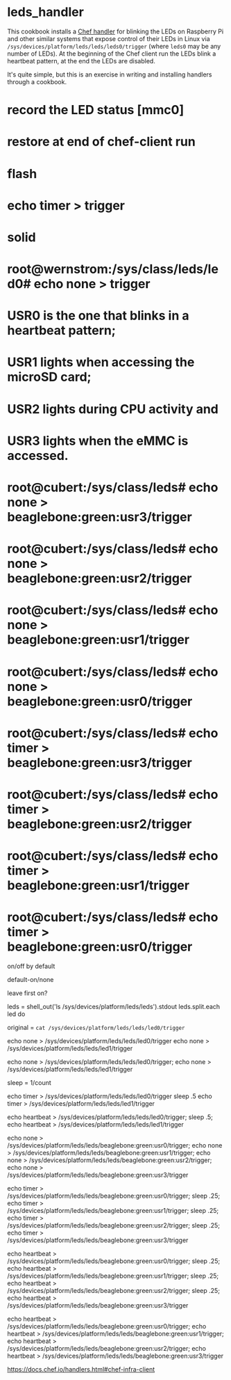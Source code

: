 # leds_handler

This cookbook installs a [Chef handler](https://docs.chef.io/handlers.html) for blinking the LEDs on Raspberry Pi and other similar systems that expose control of their LEDs in Linux via `/sys/devices/platform/leds/leds/leds0/trigger` (where `leds0` may be any number of LEDs). At the beginning of the Chef client run the LEDs blink a heartbeat pattern, at the end the LEDs are disabled.

It's quite simple, but this is an exercise in writing and installing handlers through a cookbook.



# record the LED status [mmc0]
# restore at end of chef-client run

# flash
# echo timer > trigger
# solid
# root@wernstrom:/sys/class/leds/led0# echo none > trigger

# USR0 is the one that blinks in a heartbeat pattern;
# USR1 lights when accessing the microSD card;
# USR2 lights during CPU activity and
# USR3 lights when the eMMC is accessed.

# root@cubert:/sys/class/leds# echo none > beaglebone\:green\:usr3/trigger
# root@cubert:/sys/class/leds# echo none > beaglebone\:green\:usr2/trigger
# root@cubert:/sys/class/leds# echo none > beaglebone\:green\:usr1/trigger
# root@cubert:/sys/class/leds# echo none > beaglebone\:green\:usr0/trigger

# root@cubert:/sys/class/leds# echo timer > beaglebone\:green\:usr3/trigger
# root@cubert:/sys/class/leds# echo timer > beaglebone\:green\:usr2/trigger
# root@cubert:/sys/class/leds# echo timer > beaglebone\:green\:usr1/trigger
# root@cubert:/sys/class/leds# echo timer > beaglebone\:green\:usr0/trigger

on/off by default

default-on/none

leave first on?

leds = shell_out('ls /sys/devices/platform/leds/leds').stdout
leds.split.each led do

original = `cat /sys/devices/platform/leds/leds/led0/trigger`

echo none > /sys/devices/platform/leds/leds/led0/trigger
echo none > /sys/devices/platform/leds/leds/led1/trigger

echo none > /sys/devices/platform/leds/leds/led0/trigger; echo none > /sys/devices/platform/leds/leds/led1/trigger

sleep = 1/count


echo timer > /sys/devices/platform/leds/leds/led0/trigger
sleep .5
echo timer > /sys/devices/platform/leds/leds/led1/trigger

echo heartbeat > /sys/devices/platform/leds/leds/led0/trigger; sleep .5; echo heartbeat > /sys/devices/platform/leds/leds/led1/trigger


echo none > /sys/devices/platform/leds/leds/beaglebone:green:usr0/trigger; echo none > /sys/devices/platform/leds/leds/beaglebone:green:usr1/trigger; echo none > /sys/devices/platform/leds/leds/beaglebone:green:usr2/trigger; echo none > /sys/devices/platform/leds/leds/beaglebone:green:usr3/trigger

echo timer > /sys/devices/platform/leds/leds/beaglebone:green:usr0/trigger; sleep .25; echo timer > /sys/devices/platform/leds/leds/beaglebone:green:usr1/trigger; sleep .25; echo timer > /sys/devices/platform/leds/leds/beaglebone:green:usr2/trigger; sleep .25; echo timer > /sys/devices/platform/leds/leds/beaglebone:green:usr3/trigger

echo heartbeat > /sys/devices/platform/leds/leds/beaglebone:green:usr0/trigger; sleep .25; echo heartbeat > /sys/devices/platform/leds/leds/beaglebone:green:usr1/trigger; sleep .25; echo heartbeat > /sys/devices/platform/leds/leds/beaglebone:green:usr2/trigger; sleep .25; echo heartbeat > /sys/devices/platform/leds/leds/beaglebone:green:usr3/trigger

echo heartbeat > /sys/devices/platform/leds/leds/beaglebone:green:usr0/trigger; echo heartbeat > /sys/devices/platform/leds/leds/beaglebone:green:usr1/trigger; echo heartbeat > /sys/devices/platform/leds/leds/beaglebone:green:usr2/trigger; echo heartbeat > /sys/devices/platform/leds/leds/beaglebone:green:usr3/trigger



https://docs.chef.io/handlers.html#chef-infra-client
